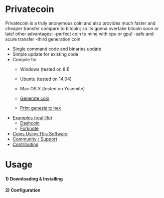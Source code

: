 Privatecoin
==================
Privatecoin is a truly anonymous coin and also provides much faster and cheaper transfer compare to bitcoin;
so its gonna overtake bitcoin soon or late!
other advantages:
 -perfect coin to mine with cpu or gpu!
 -safe and scure transfer
 -third generation coin
 * Single command code and binaries update
* Simple update for existing code
* Compile for
  * Windows (tested on 8.1)
  * Ubuntu (tested on 14.04)
  * Mac OS X (tested on Yosemite)

  * [Generate coin](#3-generate-coin)
  * [Print genesis tx hex](#4-print-genesis-tx-hex)
* [Examples (real life)](#examples_real_life)
  * [Dashcoin](#1-dashcoin)
  * [Forknote](#2-forknote)
* [Coins Using This Software](#coins-using-this-software)
* [Community / Support](#community--support)
* [Contributing](#contributing)


Usage
===

#### 1) Downloading & Installing

#### 2) Configuration
